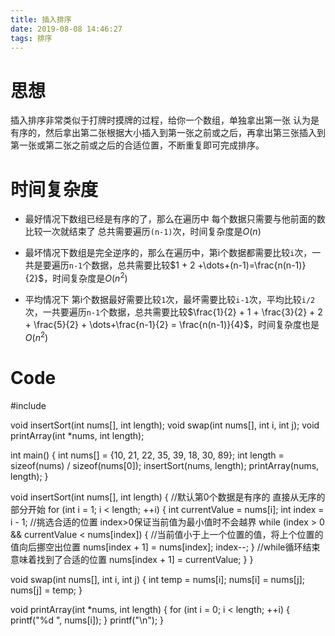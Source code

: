 ```yaml
---
title: 插入排序
date: 2019-08-08 14:46:27
tags: 排序
---
```

# 思想

插入排序非常类似于打牌时摸牌的过程，给你一个数组，单独拿出第一张 认为是有序的，然后拿出第二张根据大小插入到第一张之前或之后，再拿出第三张插入到第一张或第二张之前或之后的合适位置，不断重复即可完成排序。

# 时间复杂度

- 最好情况下数组已经是有序的了，那么在遍历中 每个数据只需要与他前面的数比较一次就结束了 总共需要遍历`(n-1)`次，时间复杂度是$O(n)$

- 最坏情况下数组是完全逆序的，那么在遍历中，第i个数据都需要比较`i`次，一共是要遍历`n-1`个数据，总共需要比较$1 + 2 +\dots+(n-1)=\frac{n(n-1)} {2}$，时间复杂度是$O(n^2)$

- 平均情况下 第i个数据最好需要比较`1`次，最坏需要比较`i-1`次，平均比较`i/2`次，一共要遍历`n-1`个数据，总共需要比较$\frac{1}{2} + 1 + \frac{3}{2} + 2 + \frac{5}{2} + \dots+\frac{n-1}{2} = \frac{n(n-1)}{4}$，时间复杂度也是$O(n^2)$

# Code
#include <iostream>

void insertSort(int nums[], int length);
void swap(int nums[], int i, int j);
void printArray(int *nums, int length);

int main()
{
    int nums[] = {10, 21, 22, 35, 39, 18, 30, 89};
    int length = sizeof(nums) / sizeof(nums[0]);
    insertSort(nums, length);
    printArray(nums, length);
}

void insertSort(int nums[], int length)
{
    //默认第0个数据是有序的 直接从无序的部分开始
    for (int i = 1; i < length; ++i)
    {
        int currentValue = nums[i];
        int index = i - 1;
        //挑选合适的位置 index>0保证当前值为最小值时不会越界
        while (index > 0 && currentValue < nums[index])
        {
            //当前值小于上一个位置的值，将上个位置的值向后挪空出位置
            nums[index + 1] = nums[index];
            index--;
        }
        //while循环结束意味着找到了合适的位置
        nums[index + 1] = currentValue;
    }
}

void swap(int nums[], int i, int j)
{
    int temp = nums[i];
    nums[i] = nums[j];
    nums[j] = temp;
}

void printArray(int *nums, int length)
{
    for (int i = 0; i < length; ++i)
    {
        printf("%d ", nums[i]);
    }
    printf("\n");
}
